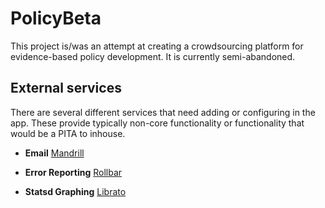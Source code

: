 # PolicyBeta

This project is/was an attempt at creating a crowdsourcing platform for evidence-based policy development. It is currently semi-abandoned.

## External services

There are several different services that need adding or configuring in the app. These provide
typically non-core functionality or functionality that would be a PITA to inhouse.

* **Email**
  [Mandrill](http://mandrill.com)

* **Error Reporting**
  [Rollbar](http://rollbar.com)

* **Statsd Graphing**
  [Librato](http://librato.com)

